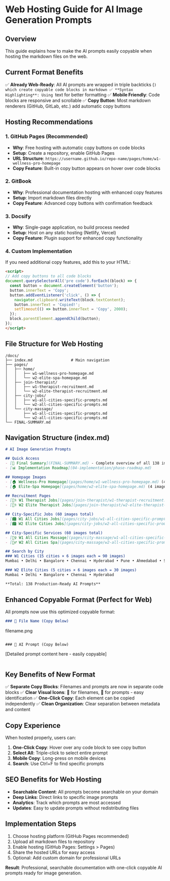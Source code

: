# Web Hosting Guide for AI Image Generation Prompts

## Overview
This guide explains how to make the AI prompts easily copyable when hosting the markdown files on the web.

## Current Format Benefits
✅ **Already Web-Ready**: All AI prompts are wrapped in triple backticks (```) which create copyable code blocks in markdown
✅ **Syntax Highlighting**: Using ```text for better formatting
✅ **Mobile Friendly**: Code blocks are responsive and scrollable
✅ **Copy Button**: Most markdown renderers (GitHub, GitLab, etc.) add automatic copy buttons

## Hosting Recommendations

### 1. GitHub Pages (Recommended)
- **Why**: Free hosting with automatic copy buttons on code blocks
- **Setup**: Create a repository, enable GitHub Pages
- **URL Structure**: `https://username.github.io/repo-name/pages/home/w1-wellness-pro-homepage`
- **Copy Feature**: Built-in copy button appears on hover over code blocks

### 2. GitBook
- **Why**: Professional documentation hosting with enhanced copy features
- **Setup**: Import markdown files directly
- **Copy Feature**: Advanced copy buttons with confirmation feedback

### 3. Docsify
- **Why**: Single-page application, no build process needed
- **Setup**: Host on any static hosting (Netlify, Vercel)
- **Copy Feature**: Plugin support for enhanced copy functionality

### 4. Custom Implementation
If you need additional copy features, add this to your HTML:

```html
<script>
// Add copy buttons to all code blocks
document.querySelectorAll('pre code').forEach((block) => {
  const button = document.createElement('button');
  button.innerText = 'Copy';
  button.addEventListener('click', () => {
    navigator.clipboard.writeText(block.textContent);
    button.innerText = 'Copied!';
    setTimeout(() => button.innerText = 'Copy', 2000);
  });
  block.parentElement.appendChild(button);
});
</script>
```

## File Structure for Web Hosting

```
/docs/
├── index.md                 # Main navigation
├── pages/
│   ├── home/
│   │   ├── w1-wellness-pro-homepage.md
│   │   └── w2-elite-spa-homepage.md
│   ├── join-therapist/
│   │   ├── w1-therapist-recruitment.md
│   │   └── w2-elite-therapist-recruitment.md
│   ├── city-jobs/
│   │   ├── w1-all-cities-specific-prompts.md
│   │   └── w2-all-cities-specific-prompts.md
│   └── city-massage/
│       ├── w1-all-cities-specific-prompts.md
│       └── w2-all-cities-specific-prompts.md
└── FINAL-SUMMARY.md
```

## Navigation Structure (index.md)

```markdown
# AI Image Generation Prompts

## Quick Access
- [📝 Final Summary](FINAL-SUMMARY.md) - Complete overview of all 138 images
- [📊 Implementation Roadmap](04-implementation/phase-roadmap.md)

## Homepage Images
- [🏠 Wellness-Pro Homepage](pages/home/w1-wellness-pro-homepage.md) (4 images)
- [🏠 Elite-Spa Homepage](pages/home/w2-elite-spa-homepage.md) (4 images)

## Recruitment Pages
- [👨‍⚕️ W1 Therapist Jobs](pages/join-therapist/w1-therapist-recruitment.md) (5 images)
- [👩‍⚕️ W2 Elite Therapist Jobs](pages/join-therapist/w2-elite-therapist-recruitment.md) (5 images)

## City-Specific Jobs (60 images total)
- [🏙️ W1 All Cities Jobs](pages/city-jobs/w1-all-cities-specific-prompts.md) (45 images)
- [🏙️ W2 Elite Cities Jobs](pages/city-jobs/w2-all-cities-specific-prompts.md) (15 images)

## City-Specific Services (60 images total)
- [💆‍♀️ W1 All Cities Massage](pages/city-massage/w1-all-cities-specific-prompts.md) (45 images)
- [💆‍♂️ W2 All Cities Spa](pages/city-massage/w2-all-cities-specific-prompts.md) (15 images)

## Search by City
### W1 Cities (15 cities × 6 images each = 90 images)
Mumbai • Delhi • Bangalore • Chennai • Hyderabad • Pune • Ahmedabad • Surat • Jaipur • Lucknow • Kanpur • Nagpur • Indore • Thane • Bhopal

### W2 Elite Cities (5 cities × 6 images each = 30 images)
Mumbai • Delhi • Bangalore • Chennai • Hyderabad

**Total: 138 Production-Ready AI Prompts**
```

## Enhanced Copyable Format (Perfect for Web)

All prompts now use this optimized copyable format:

```markdown
### 📁 File Name (Copy Below)
```
filename.png
```

### 🎨 AI Prompt (Copy Below)
```
[Detailed prompt content here - easily copyable]
```
```

## Key Benefits of New Format
✅ **Separate Copy Blocks**: Filenames and prompts are now in separate code blocks
✅ **Clear Visual Icons**: 📁 for filenames, 🎨 for prompts - easy identification
✅ **One-Click Copy**: Each element can be copied independently
✅ **Clean Organization**: Clear separation between metadata and content

## Copy Experience
When hosted properly, users can:
1. **One-Click Copy**: Hover over any code block to see copy button
2. **Select All**: Triple-click to select entire prompt
3. **Mobile Copy**: Long-press on mobile devices
4. **Search**: Use Ctrl+F to find specific prompts

## SEO Benefits for Web Hosting
- **Searchable Content**: All prompts become searchable on your domain
- **Deep Links**: Direct links to specific image prompts
- **Analytics**: Track which prompts are most accessed
- **Updates**: Easy to update prompts without redistributing files

## Implementation Steps
1. Choose hosting platform (GitHub Pages recommended)
2. Upload all markdown files to repository
3. Enable hosting (GitHub Pages: Settings > Pages)
4. Share the hosted URLs for easy access
5. Optional: Add custom domain for professional URLs

**Result**: Professional, searchable documentation with one-click copyable AI prompts ready for image generation.